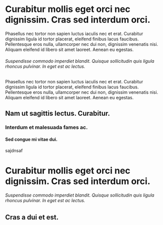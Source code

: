 # Curabitur mollis eget orci nec dignissim. Cras sed interdum orci.

Phasellus nec tortor non sapien luctus iaculis nec et erat. Curabitur dignissim ligula id tortor placerat, eleifend finibus lacus faucibus. Pellentesque eros nulla, ullamcorper nec dui non, dignissim venenatis nisi. Aliquam eleifend id libero sit amet laoreet. Aenean eu egestas.

###### Suspendisse commodo imperdiet blandit. Quisque sollicitudin quis ligula rhoncus pulvinar. In eget est ac lectus.

Phasellus nec tortor non sapien luctus iaculis nec et erat. Curabitur dignissim ligula id tortor placerat, eleifend finibus lacus faucibus. Pellentesque eros nulla, ullamcorper nec dui non, dignissim venenatis nisi. Aliquam eleifend id libero sit amet laoreet. Aenean eu egestas.

## Nam ut sagittis lectus. Curabitur.

### Interdum et malesuada fames ac.

#### Sed congue mi vitae dui.

sajdnsaf

# Curabitur mollis eget orci nec dignissim. Cras sed interdum orci.

###### Suspendisse commodo imperdiet blandit. Quisque sollicitudin quis ligula rhoncus pulvinar. In eget est ac lectus.

## Cras a dui et est.
